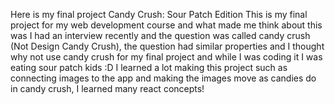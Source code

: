 Here is my final project
Candy Crush: Sour Patch Edition
This is my final project for my web development course and what made me think about this was I had an interview recently and the question was called candy crush (Not Design Candy Crush), the question had similar properties and I thought why not use candy crush for my final project and while I was coding it I was eating sour patch kids :D
I learned a lot making this project such as connecting images to the app and making the images move as candies do in candy crush, I learned many react concepts!
